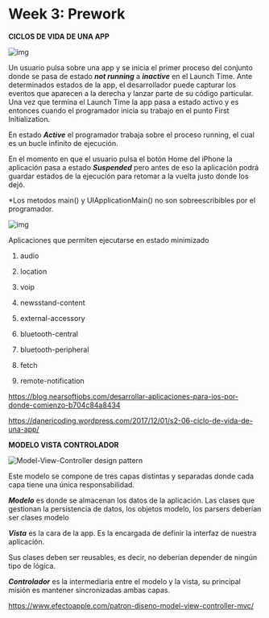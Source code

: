 # Week 3: Prework

**CICLOS DE VIDA DE UNA APP**


![img](https://alotroladodeltelefonoblog.files.wordpress.com/2017/10/app_launch_fg_2x.png?w=419&h=488)



Un usuario pulsa sobre una app y se inicia el primer proceso del conjunto donde se pasa de estado ***not running*** a ***inactive*** en el Launch Time. Ante determinados estados de la app, el desarrollador puede capturar los eventos que aparecen a la derecha y lanzar parte de su código particular. Una vez que termina el Launch Time la app pasa a estado activo y es entonces cuando el programador inicia su trabajo en el punto First Initialization.

En estado ***Active*** el programador trabaja sobre el proceso running, el cual es un bucle infinito de ejecución.  

En el momento en que el usuario pulsa el botón Home del iPhone la aplicación pasa a estado ***Suspended*** pero antes de eso la aplicación podrá guardar estados de la ejecución para retomar a la vuelta justo donde los dejó.

*Los metodos main() y UIApplicationMain() no son sobreescribibles por el programador.



![img](https://miro.medium.com/max/375/1*vO_BXTTksmGbuHc_VEknnQ.png)





Aplicaciones que permiten ejecutarse en estado minimizado

1. audio

2. location

3. voip

4. newsstand-content

5. external-accessory

6. bluetooth-central

7. bluetooth-peripheral

8. fetch

9. remote-notification

   

 https://blog.nearsoftjobs.com/desarrollar-aplicaciones-para-ios-por-donde-comienzo-b704c84a8434 

 https://danericoding.wordpress.com/2017/12/01/s2-06-ciclo-de-vida-de-una-app/ 



**MODELO VISTA CONTROLADOR**



![Model-View-Controller design pattern](https://developer.apple.com/library/archive/documentation/General/Conceptual/DevPedia-CocoaCore/Art/model_view_controller_2x.png)





Este modelo se compone de tres capas distintas y separadas donde cada capa tiene una única responsabilidad.

***Modelo*** es donde se almacenan los datos de la aplicación. Las clases que gestionan la persistencia de datos, los objetos modelo, los parsers deberían ser clases modelo

***Vista*** es la cara de la app. Es la encargada de definir la interfaz de nuestra aplicación.

Sus clases deben ser reusables, es decir, no deberían depender de ningún tipo de lógica.

***Controlador*** es la intermediaria entre el modelo y la vista, su principal misión es mantener sincronizadas ambas capas.



 https://www.efectoapple.com/patron-diseno-model-view-controller-mvc/ 
